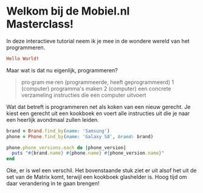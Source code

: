 # Welkom bij de Mobiel.nl Masterclass!

In deze interactieve tutorial neem ik je mee in de wondere wereld van het programmeren.

```ruby
Hello World!

```

Maar wat is dat nu eigenlijk, programmeren?

> pro·gram·me·ren (programmeerde, heeft geprogrammeerd)
1 (computer) programma's maken
2 (computer) een concrete verzameling instructies die een computer uitvoert

Wat dat betreft is programmeren net als koken van een nieuw gerecht. Je kiest een
gerecht uit een kookboek en voert alle instructies uit die je naar een heerlijk
avondmaal zullen leiden.

```ruby
brand = Brand.find_by(name: 'Samsung')
phone = Phone.find_by(name: 'Galaxy S8', brand: brand)

phone.phone_versions.each do |phone_version|
  puts "#{brand.name} #{phone.name} #{phone_version.name}"
end
```

Oke, er is wel een verschil. Het bovenstaande stuk ziet er uit alsof het uit de
set van de Matrix komt, terwijl een kookboek glashelder is. Hoog tijd om daar
verandering in te gaan brengen!